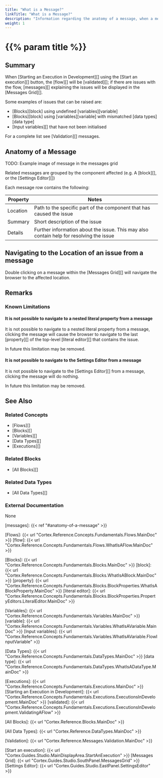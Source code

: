 ```yaml
---
title: "What is a Message?"
linkTitle: "What is a Message?"
description: "Information regarding the anatomy of a message, when a message will occur, and using messages to navigate to issues within a flow."
weight: 1
---
```


# {{% param title %}}

## Summary

When [Starting an Execution in Development][] using the [Start an execution][] button, the [flow][] will be [validated][]; if there are issues with the flow, [messages][] explaining the issues will be displayed in the [Messages Grid][].

Some examples of issues that can be raised are:

- [Blocks][block] using undefined [variables][variable]
- [Blocks][block] using [variables][variable] with mismatched [data types][data type]
- [Input variables][] that have not been initialised

For a complete list see [Validation][] messages.

## Anatomy of a Message

TODO: Example image of message in the messages grid

Related messages are grouped by the component affected (e.g. A [block][], or the [Settings Editor][])

Each message row contains the following:

| Property | Notes |
|----------|-------|
| Location | Path to the specific part of the component that has caused the issue |
| Summary | Short description of the issue |
| Details | Further information about the issue. This may also contain help for resolving the issue |

## Navigating to the Location of an issue from a message

Double clicking on a message within the [Messages Grid][] will navigate the browser to the affected location.

## Remarks

### Known Limitations

#### It is not possible to navigate to a nested literal property from a message

It is not possible to navigate to a nested literal property from a message, clicking the message will cause the browser to navigate to the last [property][] of the top-level [literal editor][] that contains the issue.

In future this limitation may be removed.

#### It is not possible to navigate to the Settings Editor from a message

It is not possible to navigate to the [Settings Editor][] from a message, clicking the message will do nothing.

In future this limitation may be removed.

## See Also

### Related Concepts

- [Flows][]
- [Blocks][]
- [Variables][]
- [Data Types][]
- [Executions][]

### Related Blocks

- [All Blocks][]

### Related Data Types

- [All Data Types][]

### External Documentation

None

[messages]: {{< ref "#anatomy-of-a-message" >}}

[Flows]: {{< url "Cortex.Reference.Concepts.Fundamentals.Flows.MainDoc" >}}
[flow]: {{< url "Cortex.Reference.Concepts.Fundamentals.Flows.WhatIsAFlow.MainDoc" >}}

[Blocks]: {{< url "Cortex.Reference.Concepts.Fundamentals.Blocks.MainDoc" >}}
[block]: {{< url "Cortex.Reference.Concepts.Fundamentals.Blocks.WhatIsABlock.MainDoc" >}}
[property]: {{< url "Cortex.Reference.Concepts.Fundamentals.Blocks.BlockProperties.WhatIsABlockProperty.MainDoc" >}}
[literal editor]: {{< url "Cortex.Reference.Concepts.Fundamentals.Blocks.BlockProperties.PropertyEditors.LiteralEditor.MainDoc" >}}

[Variables]: {{< url "Cortex.Reference.Concepts.Fundamentals.Variables.MainDoc" >}}
[variable]: {{< url "Cortex.Reference.Concepts.Fundamentals.Variables.WhatIsAVariable.MainDoc" >}}
[Input variables]: {{< url "Cortex.Reference.Concepts.Fundamentals.Variables.WhatIsAVariable.FlowInputVariable" >}}

[Data Types]: {{< url "Cortex.Reference.Concepts.Fundamentals.DataTypes.MainDoc" >}}
[data type]: {{< url "Cortex.Reference.Concepts.Fundamentals.DataTypes.WhatIsADataType.MainDoc" >}}

[Executions]: {{< url "Cortex.Reference.Concepts.Fundamentals.Executions.MainDoc" >}}
[Starting an Execution in Development]: {{< url "Cortex.Reference.Concepts.Fundamentals.Executions.ExecutionsInDevelopment.MainDoc" >}}
[validated]: {{< url "Cortex.Reference.Concepts.Fundamentals.Executions.ExecutionsInDevelopment.ValidatingAFlow" >}}

[All Blocks]: {{< url "Cortex.Reference.Blocks.MainDoc" >}}

[All Data Types]: {{< url "Cortex.Reference.DataTypes.MainDoc" >}}

[Validation]: {{< url "Cortex.Reference.Messages.Validation.MainDoc" >}}

[Start an execution]: {{< url "Cortex.Guides.Studio.MainDisplayArea.StartAnExecution" >}}
[Messages Grid]: {{< url "Cortex.Guides.Studio.SouthPanel.MessagesGrid" >}}
[Settings Editor]: {{< url "Cortex.Guides.Studio.EastPanel.SettingsEditor" >}}

